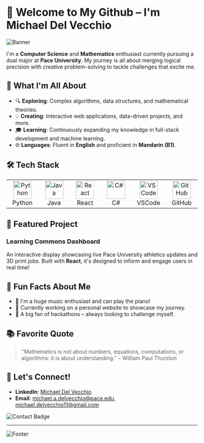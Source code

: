 # 👋 Welcome to My Github – I'm Michael Del Vecchio

![Banner](https://user-images.githubusercontent.com/YourUsername/banner.png)

I'm a **Computer Science** and **Mathematics** enthusiast currently pursuing a dual major at **Pace University**. My journey is all about merging logical precision with creative problem-solving to tackle challenges that excite me.

## 🔭 What I'm All About
- 🔍 **Exploring**: Complex algorithms, data structures, and mathematical theories.
- 💡 **Creating**: Interactive web applications, data-driven projects, and more.
- 🎓 **Learning**: Continuously expanding my knowledge in full-stack development and machine learning.
- 🌐 **Languages**: Fluent in **English** and proficient in **Mandarin (B1)**.

## 🛠️ Tech Stack
<table>
  <tr>
    <td align="center" width="96">
      <img src="https://cdn.simpleicons.org/python" width="48" height="48" alt="Python" />
      <br>Python
    </td>
    <td align="center" width="96">
      <img src="https://cdn.simpleicons.org/java" width="48" height="48" alt="Java" />
      <br>Java
    </td>
    <td align="center" width="96">
      <img src="https://cdn.simpleicons.org/react" width="48" height="48" alt="React" />
      <br>React
    </td>
    <td align="center" width="96">
      <img src="https://cdn.simpleicons.org/csharp" width="48" height="48" alt="C#" />
      <br>C#
    </td>
    <td align="center" width="96">
      <img src="https://cdn.simpleicons.org/vscode" width="48" height="48" alt="VSCode" />
      <br>VSCode
    </td>
    <td align="center" width="96">
      <img src="https://cdn.simpleicons.org/github" width="48" height="48" alt="GitHub" />
      <br>GitHub
    </td>
  </tr>
</table>

## 🎨 Featured Project
### Learning Commons Dashboard 
An interactive display showcasing live Pace University athletics updates and 3D print jobs. Built with **React**, it's designed to inform and engage users in real time!

## 🎯 Fun Facts About Me
- 🎹 I'm a huge music enthusiast and can play the piano!
- 🌱 Currently working on a personal website to showcase my journey.
- 🌟 A big fan of hackathons – always looking to challenge myself.

## 📚 Favorite Quote
> "Mathematics is not about numbers, equations, computations, or algorithms: it is about understanding." – William Paul Thurston

## 💬 Let's Connect!
- **LinkedIn**: [Michael Del Vecchio](www.linkedin.com/in/michael-del-vecchio-4b630b271)
- **Email**: michael.a.delvecchio@pace.edu, michael.delvecchio11@gmail.com

![Contact Badge](https://img.shields.io/badge/Let's%20Connect%20on%20LinkedIn-0A66C2?style=for-the-badge&logo=linkedin&logoColor=white)

---

![Footer](https://user-images.githubusercontent.com/Mikanical/footer.png) <!-- Replace with your custom footer image URL -->

